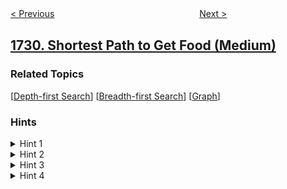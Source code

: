 <!--|This file generated by command(leetcode description); DO NOT EDIT.    |-->
<!--+----------------------------------------------------------------------+-->
<!--|@author    openset <openset.wang@gmail.com>                           |-->
<!--|@link      https://github.com/openset                                 |-->
<!--|@home      https://github.com/openset/leetcode                        |-->
<!--+----------------------------------------------------------------------+-->

[< Previous](../find-followers-count "Find Followers Count")
　　　　　　　　　　　　　　　　
[Next >](../the-number-of-employees-which-report-to-each-employee "The Number of Employees Which Report to Each Employee")

## [1730. Shortest Path to Get Food (Medium)](https://leetcode.com/problems/shortest-path-to-get-food "获取食物的最短路径")



### Related Topics
  [[Depth-first Search](../../tag/depth-first-search/README.md)]
  [[Breadth-first Search](../../tag/breadth-first-search/README.md)]
  [[Graph](../../tag/graph/README.md)]

### Hints
<details>
<summary>Hint 1</summary>
Run BFS starting from the '*' position.
</details>

<details>
<summary>Hint 2</summary>
Keep the current number of the steps as a state in the queue.
</details>

<details>
<summary>Hint 3</summary>
The first time you reach a food, return the number of steps as the answer.
</details>

<details>
<summary>Hint 4</summary>
In case the queue is empty and you still did not manage to reach a food, return -1.
</details>
